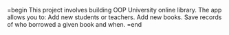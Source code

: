 =begin
This project involves building OOP University online library. The app allows you to:
Add new students or teachers.
Add new books.
Save records of who borrowed a given book and when.
=end